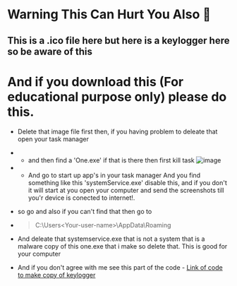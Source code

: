 # Warning This Can Hurt You Also 🔴

##  This is a .ico file here but here is a keylogger here so be aware of this 



#  And if you download this (For educational purpose only) please do this.

- Delete that image file first then, if you having problem to deleate that open your task manager

- - and then find a 'One.exe' if that is there then first kill task ![image](https://github.com/user-attachments/assets/7641d84c-c6e6-4159-b956-4b95ea4d6daa)

- -  And go to start up app's in your task manager And you find something like this 'systemService.exe' disable this,
  and if you don't it will start at you open your computer and send the screenshots till you'r device is conected to internet!.

- so go and also if you can't find that then go to
  
- >  C:\Users\<Your-user-name>\AppData\Roaming
- And deleate that systemservice.exe that is not a system that is a malware copy of this one.exe that i make so delete that. This is good for your computer
- And if you don't agree with me see this part of the code - [Link of code  to make copy of keylogger ](https://github.com/sk15er/Discord_keylogger/blob/b2db171591938b33e782c9afcf0b2365806daf0b/grok/one.py#L165)
